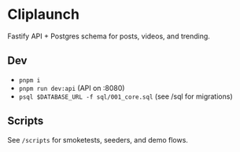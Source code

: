 # Cliplaunch

Fastify API + Postgres schema for posts, videos, and trending.

## Dev
- `pnpm i`
- `pnpm run dev:api` (API on :8080)
- `psql $DATABASE_URL -f sql/001_core.sql` (see /sql for migrations)

## Scripts
See `/scripts` for smoketests, seeders, and demo flows.
